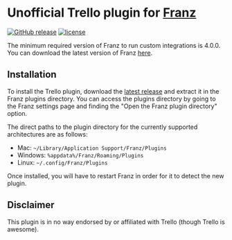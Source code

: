 # Unofficial Trello plugin for [Franz](http://meetfranz.com/)

[![GitHub release](https://img.shields.io/github/release/extendfranz/trello.svg)](https://github.com/extendfranz/trello/releases/latest)
[![license](https://img.shields.io/github/license/extendfranz/trello.svg)](https://github.com/extendfranz/trello/blob/master/LICENSE)

The minimum required version of Franz to run custom integrations is 4.0.0. You can download the latest version of Franz [here](http://meetfranz.com/#download).

## Installation

To install the Trello plugin, download the [latest release](https://github.com/extendfranz/trello/releases/latest) and extract it in the Franz plugins directory. You can access the plugins directory by going to the Franz settings page and finding the "Open the Franz plugin directory" option.

The direct paths to the plugin directory for the currently supported architectures are as follows:

 * Mac: `~/Library/Application Support/Franz/Plugins`
 * Windows: `%appdata%/Franz/Roaming/Plugins`
 * Linux: `~/.config/Franz/Plugins`

Once installed, you will have to restart Franz in order for it to detect the new plugin.

## Disclaimer

This plugin is in no way endorsed by or affiliated with Trello (though Trello is awesome).
